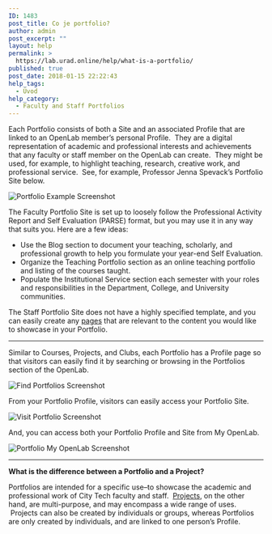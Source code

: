 ```yaml
---
ID: 1483
post_title: Co je portfolio?
author: admin
post_excerpt: ""
layout: help
permalink: >
  https://lab.urad.online/help/what-is-a-portfolio/
published: true
post_date: 2018-01-15 22:22:43
help_tags:
  - Úvod
help_category:
  - Faculty and Staff Portfolios
---
```

Each Portfolio consists of both a Site and an associated Profile that are linked to an OpenLab member’s personal Profile.  They are a digital representation of academic and professional interests and achievements that any faculty or staff member on the OpenLab can create.  They might be used, for example, to highlight teaching, research, creative work, and professional service.  See, for example, Professor Jenna Spevack’s Portfolio Site below.

<img class="alignnone wp-image-45158 size-full" src="https://openlab.citytech.cuny.edu/wp-content/uploads/2013/01/screencapture-profspevack-1507424340454.png" alt="Portfolio Example Screenshot" />

The Faculty Portfolio Site is set up to loosely follow the Professional Activity Report and Self Evaluation (PARSE) format, but you may use it in any way that suits you. Here are a few ideas:
<ul>
 	<li>Use the Blog section to document your teaching, scholarly, and professional growth to help you formulate your year-end Self Evaluation.</li>
 	<li>Organize the Teaching Portfolio section as an online teaching portfolio and listing of the courses taught.</li>
 	<li>Populate the Institutional Service section each semester with your roles and responsibilities in the Department, College, and University communities.</li>
</ul>
The Staff Portfolio Site does not have a highly specified template, and you can easily create any <a title="Creating pages on your Site" href="https://lab.urad.online/help/creating-pages-on-your-site/">pages</a> that are relevant to the content you would like to showcase in your Portfolio.

_____________

Similar to Courses, Projects, and Clubs, each Portfolio has a Profile page so that visitors can easily find it by searching or browsing in the Portfolios section of the OpenLab.

<img class="alignnone wp-image-36728 size-full" src="https://openlab.citytech.cuny.edu/wp-content/uploads/2013/01/WhatIsPortfolio_2_v2.png" alt="Find Portfolios Screenshot" />

From your Portfolio Profile, visitors can easily access your Portfolio Site.

<img class="alignnone wp-image-36729 size-full" src="https://openlab.citytech.cuny.edu/wp-content/uploads/2013/01/WhatIsPortfolio_3_v2.png" alt="Visit Portfolio Screenshot" />

And, you can access both your Portfolio Profile and Site from My OpenLab.

<img class="alignnone wp-image-36731 size-full" src="https://openlab.citytech.cuny.edu/wp-content/uploads/2013/01/WhatIsPortfolio_4_v2.png" alt="Portfolio My OpenLab Screenshot" />

_____________

<strong>What is the difference between a Portfolio and a Project?</strong>

Portfolios are intended for a specific use–to showcase the academic and professional work of City Tech faculty and staff.  <a title="What is a Project on the OpenLab?" href="https://lab.urad.online/help/what-is-a-project-on-the-openlab/">Projects</a>, on the other hand, are multi-purpose, and may encompass a wide range of uses.  Projects can also be created by individuals or groups, whereas Portfolios are only created by individuals, and are linked to one person’s Profile.
